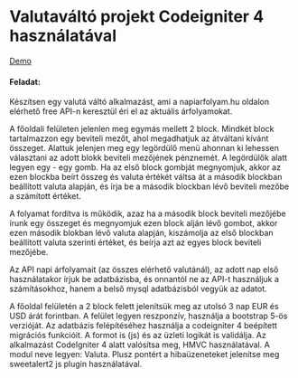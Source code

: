 # Valutaváltó projekt Codeigniter 4 használatával

[Demo](https://toxy.hu/elme/public/)

#### Feladat:
Készítsen egy valutá váltó alkalmazást, ami a napiarfolyam.hu oldalon elérhető free API-n keresztül éri el az aktuális árfolyamokat.

A főoldali felületen jelenlen meg egymás mellett 2 block. Mindkét block tartalmazzon egy beviteli mezőt, ahol megadhatjuk az átváltani kívánt összeget. Alattuk jelenjen meg egy legördülő menü ahonnan ki lehessen választani az adott blokk beviteli mezőjének pénznemét. A legördülők alatt legyen egy - egy gomb.
Ha az első block gombját megnyomjuk, akkor az ezen blockba beírt összeg és valuta értékét váltsa át a második blockban beállított valuta alapján, és írja be a második blockban lévő beviteli mezőbe a számított értéket.

A folyamat fordítva is működik, azaz ha a második block beviteli mezőjébe írunk egy összeget és megnyomjuk ezen block alján lévő gombot, akkor ezen második blokban lévő valuta alapján, kiszámolja az első blockban beállított valuta szerinti értéket, és beírja azt az egyes block beviteli mezőjébe.

Az API napi árfolyamait (az összes elérhető valutánál), az adott nap első használatakor írjuk be adatbázisba, és onnantól ne az API-t használjuk a számításokhoz, hanem a belső mysql adatbázisból vegyük az adatot.

A főoldal felületén a 2 block felett jelenítsük meg az utolsó 3 nap EUR és USD árát forintban.
A felület legyen reszponzív, használja a bootstrap 5-ös verzióját.
Az adatbázis felépítéséhez használja a codeigniter 4 beépített migrációs funkcióit.
A formot is (js) és az üzleti logikát is validálja.
Az alkalmazást CodeIgniter 4 alatt valósítsa meg, HMVC használatával. A modul neve legyen: Valuta.
Plusz pontért a hibaüzeneteket jelenítse meg sweetalert2 js plugin használatával.

